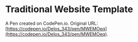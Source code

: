 # Traditional Website Template

A Pen created on CodePen.io. Original URL: [https://codepen.io/Delos_343/pen/MWEMOeq](https://codepen.io/Delos_343/pen/MWEMOeq).

